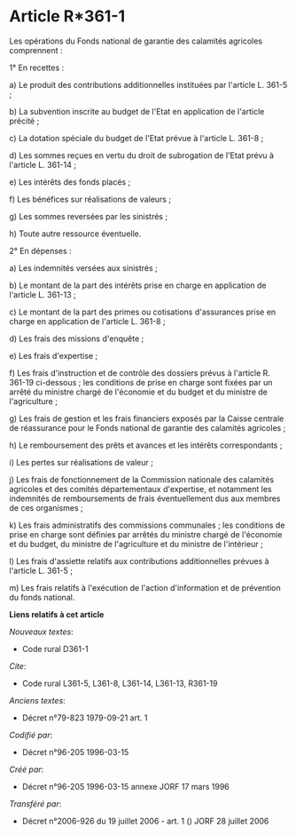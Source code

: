 # Article R*361-1

Les opérations du Fonds national de garantie des calamités agricoles comprennent :

1° En recettes :

a) Le produit des contributions additionnelles instituées par l'article L. 361-5 ;

b) La subvention inscrite au budget de l'Etat en application de l'article précité ;

c) La dotation spéciale du budget de l'Etat prévue à l'article L. 361-8 ;

d) Les sommes reçues en vertu du droit de subrogation de l'Etat prévu à l'article L. 361-14 ;

e) Les intérêts des fonds placés ;

f) Les bénéfices sur réalisations de valeurs ;

g) Les sommes reversées par les sinistrés ;

h) Toute autre ressource éventuelle.

2° En dépenses :

a) Les indemnités versées aux sinistrés ;

b) Le montant de la part des intérêts prise en charge en application de l'article L. 361-13 ;

c) Le montant de la part des primes ou cotisations d'assurances prise en charge en application de l'article L. 361-8 ;

d) Les frais des missions d'enquête ;

e) Les frais d'expertise ;

f) Les frais d'instruction et de contrôle des dossiers prévus à l'article R. 361-19 ci-dessous ; les conditions de prise en
charge sont fixées par un arrêté du ministre chargé de l'économie et du budget et du ministre de l'agriculture ;

g) Les frais de gestion et les frais financiers exposés par la Caisse centrale de réassurance pour le Fonds national de
garantie des calamités agricoles ;

h) Le remboursement des prêts et avances et les intérêts correspondants ;

i) Les pertes sur réalisations de valeur ;

j) Les frais de fonctionnement de la Commission nationale des calamités agricoles et des comités départementaux d'expertise,
et notamment les indemnités de remboursements de frais éventuellement dus aux membres de ces organismes ;

k) Les frais administratifs des commissions communales ; les conditions de prise en charge sont définies par arrêtés du
ministre chargé de l'économie et du budget, du ministre de l'agriculture et du ministre de l'intérieur ;

l) Les frais d'assiette relatifs aux contributions additionnelles prévues à l'article L. 361-5 ;

m) Les frais relatifs à l'exécution de l'action d'information et de prévention du fonds national.

**Liens relatifs à cet article**

_Nouveaux textes_:

  - Code rural D361-1

_Cite_:

  - Code rural L361-5, L361-8, L361-14, L361-13, R361-19

_Anciens textes_:

  - Décret n°79-823 1979-09-21 art. 1

_Codifié par_:

  - Décret n°96-205 1996-03-15

_Créé par_:

  - Décret n°96-205 1996-03-15 annexe JORF 17 mars 1996

_Transféré par_:

  - Décret n°2006-926 du 19 juillet 2006 - art. 1 () JORF 28 juillet 2006
